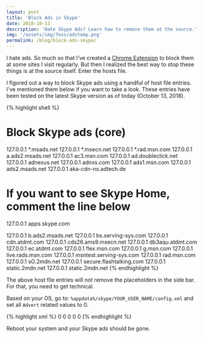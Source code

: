 ```yaml
---
layout: post
title: 'Block Ads in Skype'
date: 2018-10-13
description: 'Hate Skype Ads? Learn how to remove them at the source.'
img: '/assets/img/foss/adstomp.png'
permalink: /blog/block-ads-skype/
---
```


I hate ads. So much so that I've created a [Chrome Extension](https://chrome.google.com/webstore/detail/adstomp/omoobfkabeoablabejdmodnablfjjbch?hl=en) to block them at some sites I visit regularly. But then I realized the best way to stop these things is at the source itself. Enter the hosts file.

I figured out a way to block Skype ads using a handful of host file entries. I've mentioned them below if you want to take a look. These entries have been tested on the latest Skype version as of today (October 13, 2018).

{% highlight shell %}
# Block Skype ads (core)
127.0.0.1 *.msads.net
127.0.0.1 *.msecn.net
127.0.0.1 *.rad.msn.com
127.0.0.1 a.ads2.msads.net
127.0.0.1 ac3.msn.com
127.0.0.1 ad.doubleclick.net
127.0.0.1 adnexus.net
127.0.0.1 adnxs.com
127.0.0.1 ads1.msn.com
127.0.0.1 ads2.msads.net
127.0.0.1 aka-cdn-ns.adtech.de

# If you want to see Skype Home, comment the line below
127.0.0.1 apps.skype.com

127.0.0.1 b.ads2.msads.net
127.0.0.1 bs.serving-sys.com
127.0.0.1 cdn.atdmt.com
127.0.0.1 cds26.ams9.msecn.net
127.0.0.1 db3aqu.atdmt.com
127.0.0.1 ec.atdmt.com
127.0.0.1 flex.msn.com
127.0.0.1 g.msn.com
127.0.0.1 live.rads.msn.com
127.0.0.1 msntest.serving-sys.com
127.0.0.1 rad.msn.com
127.0.0.1 sO.2mdn.net
127.0.0.1 secure.flashtalking.com
127.0.0.1 static.2mdn.net
127.0.0.1 static.2mdn.net
{% endhighlight %}

The above host file entries will not remove the placeholders in the side bar. For that, you need to get technical.

Based on your OS, go to: `%appdata%/skype/YOUR_USER_NAME/config.xml` and set all `Advert` related values to 0.

{% highlight xml %}
<AdvertEastRailsEnabled>0</AdvertEastRailsEnabled>
<AdvertLargeEastRailCutoff>0</AdvertLargeEastRailCutoff>
<AdvertNorthRailCutoff>0</AdvertNorthRailCutoff>
<AdvertPlaceholder>0</AdvertPlaceholder>
<AdvertSmallEastRailCutoff>0</AdvertSmallEastRailCutoff>
{% endhighlight %}

Reboot your system and your Skype ads should be gone.
